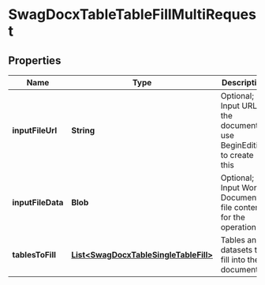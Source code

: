 
# SwagDocxTableTableFillMultiRequest

## Properties
Name | Type | Description | Notes
------------ | ------------- | ------------- | -------------
**inputFileUrl** | **String** | Optional; Input URL of the document; use BeginEditing to create this |  [optional]
**inputFileData** | **Blob** | Optional; Input Word Document file content for the operation |  [optional]
**tablesToFill** | [**List&lt;SwagDocxTableSingleTableFill&gt;**](SwagDocxTableSingleTableFill.md) | Tables and datasets to fill into the document |  [optional]



